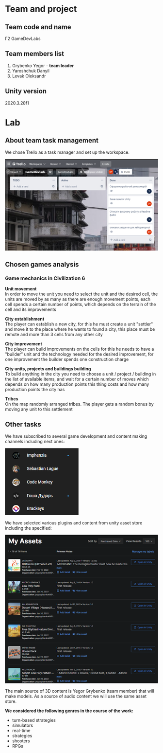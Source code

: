 # Team and project
## Team code and name
Г2 GameDevLabs

## Team members list 
1. Grybenko Yegor - **team leader**
1. Yaroshchuk Danyil
1. Levak Oleksandr

## Unity version
2020.3.28f1

# Lab
## About team task management

We chose Trello as a task manager and set up the workspace.

![Task manager](https://raw.githubusercontent.com/YAGoOaR/Images/main/GameDev/lab1/task_manager.png)

## Chosen games analysis

### Game mechanics in Civilization 6

**Unit movement**<br>In order to move the unit you need to select the unit and the desired cell, the units are moved by as many as there are enough movement points, each cell spends a certain number of points, which depends on the terrain of the cell and its improvements

**City establishment**<br>The player can establish a new city, for this he must create a unit "settler" and move it to the place where he wants to found a city, this place must be remote and more than 3 cells from any other city

**City improvement**<br>The player can build improvements on the cells for this he needs to have a "builder" unit and the technology needed for the desired improvement, for one improvement the builder spends one construction charge

**City units, projects and buildings building**<br>To build anything in the city you need to choose a unit / project / building in the list of available items, and wait for a certain number of moves which depends on how many production points this thing costs and how many production points the city has

**Tribes**<br>On the map randomly arranged tribes. The player gets a random bonus by moving any unit to this settlement

## Other tasks

We have subscribed to several game development and content making channels including next ones:

![Task manager](https://raw.githubusercontent.com/YAGoOaR/Images/main/GameDev/lab1/subs.png)


We have selected various plugins and content from unity asset store including the specified:

![Task manager](https://raw.githubusercontent.com/YAGoOaR/Images/main/GameDev/lab1/assets.png)

The main source of 3D content is Yegor Grybenko (team member) that will make models.
As a source of audio content we will use the same asset store.

**We considered the following genres in the course of the work:**
- turn-based strategies 
- simulators 
- real-time
- strategies
- shooters
- RPGs
